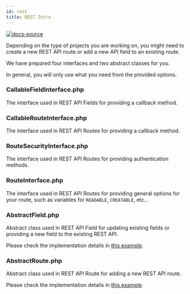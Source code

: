 ```yaml
---
id: rest
title: REST Intro
---
```


[![docs-source](https://img.shields.io/badge/source-eightshift--libs-blue?style=for-the-badge&logo=php&labelColor=2a2a2a)](https://github.com/infinum/eightshift-libs/tree/4.0.0)


Depending on the type of projects you are working on, you might need to create a new REST API route or add a new API field to an existing route.

We have prepared four interfaces and two abstract classes for you.

In general, you will only use what you need from the provided options.

### CallableFieldInterface.php

The interface used in REST API Fields for providing a callback method.

### CallableRouteInterface.php

The interface used in REST API Routes for providing a callback method.

### RouteSecurityInterface.php

The interface used in REST API Routes for providing authentication methods.

### RouteInterface.php

The interface used in REST API Routes for providing general options for your route, such as variables for `READABLE`, `CREATABLE`, etc...

### AbstractField.php

Abstract class used in REST API Field for updating existing fields or providing a new field to the existing REST API.

Please check the implementation details in [this example](rest-field).

### AbstractRoute.php

Abstract class used in REST API Route for adding a new REST API route.

Please check the implementation details in [this example](rest-route).
